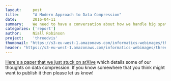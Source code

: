 ```yaml
---
layout:     post
title:      "A Modern Approach to Data Compression"
date:       2016-04-11
summary:    We need to have a conversation about how we handle big spatial data.
categories: ['report']
author: 	Niall Robinson
project:    'threedvis'
thumbnail: "https://s3-eu-west-1.amazonaws.com/informatics-webimages/threedvisscreen.png"
header: "https://s3-eu-west-1.amazonaws.com/informatics-webimages/threedvisscreen.png"
---
```


[Here's a paper that we just stuck on arXive](https://arxiv.org/pdf/1604.03688v2.pdf) which details some of our thoughts on data compression. If you know somewhere that you think might want to publish it then please let us know!